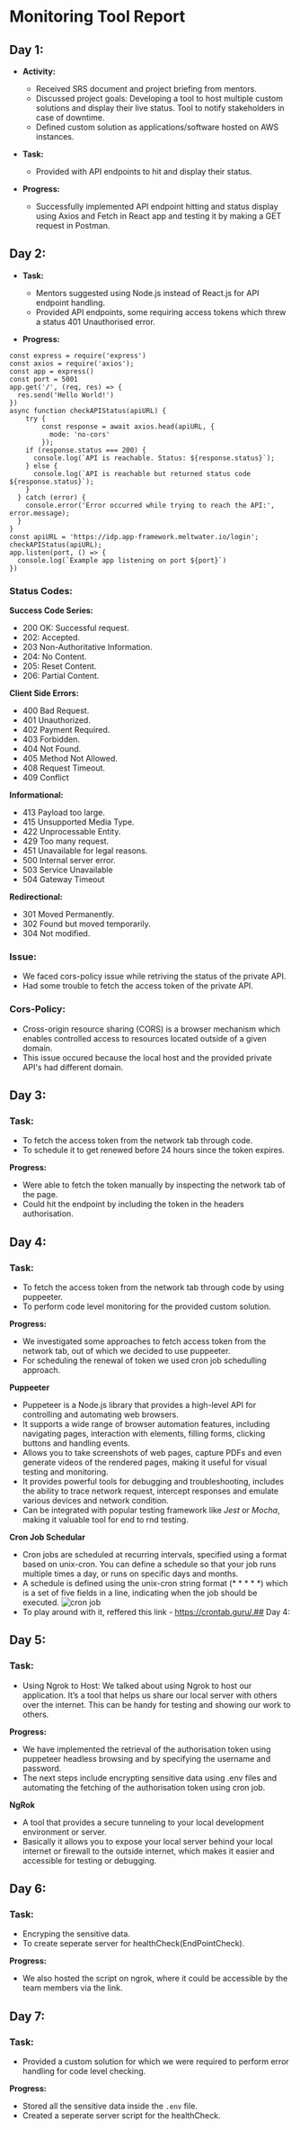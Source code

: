 # Monitoring Tool Report

## Day 1:

- **Activity:** 
  - Received SRS document and project briefing from mentors.
  - Discussed project goals: Developing a tool to host multiple custom solutions and display their live status. Tool to notify stakeholders in case of downtime.
  - Defined custom solution as applications/software hosted on AWS instances.
    
- **Task:**
  - Provided with API endpoints to hit and display their status.
 
- **Progress:**
  - Successfully implemented API endpoint hitting and status display using Axios and Fetch in React app and testing it by making a GET request in Postman.

## Day 2:

- **Task:** 
  - Mentors suggested using Node.js instead of React.js for API endpoint handling.
  - Provided API endpoints, some requiring access tokens which threw a status 401 Unauthorised error.
 
- **Progress:**

```
const express = require('express')
const axios = require('axios');
const app = express()
const port = 5001
app.get('/', (req, res) => {
  res.send('Hello World!')
})
async function checkAPIStatus(apiURL) {
    try {
        const response = await axios.head(apiURL, {
          mode: 'no-cors'
        });
    if (response.status === 200) {
      console.log(`API is reachable. Status: ${response.status}`);
    } else {
      console.log(`API is reachable but returned status code ${response.status}`);
    }
  } catch (error) {
    console.error('Error occurred while trying to reach the API:', error.message);
  }
}
const apiURL = 'https://idp.app-framework.meltwater.io/login';
checkAPIStatus(apiURL);
app.listen(port, () => {
  console.log(`Example app listening on port ${port}`)
})
```
### Status Codes:
**Success Code Series:**
- 200 OK: Successful request.
- 202: Accepted.
- 203 Non-Authoritative Information.
- 204: No Content.
- 205: Reset Content.
- 206: Partial Content.

**Client Side Errors:**
- 400 Bad Request.
- 401 Unauthorized.
- 402 Payment Required.
- 403 Forbidden.
- 404 Not Found.
- 405 Method Not Allowed.
- 408 Request Timeout.
- 409 Conflict

**Informational:**
- 413 Payload too large.
- 415 Unsupported Media Type.
- 422 Unprocessable Entity.
- 429 Too many request.
- 451 Unavailable for legal reasons.
- 500 Internal server error.
- 503 Service Unavailable
- 504 Gateway Timeout

**Redirectional:**
- 301 Moved Permanently.
- 302 Found but moved temporarily.
- 304 Not modified.

### Issue:

- We faced cors-policy issue while retriving the status of the private API.
- Had some trouble to fetch the access token of the private API.

 ### Cors-Policy: 
 - Cross-origin resource sharing (CORS) is a browser mechanism which enables controlled access to resources located outside of a given domain.
 - This issue occured because the local host and the provided private API's had different domain.

## Day 3:

### Task:
- To fetch the access token from the network tab through code.
- To schedule it to get renewed before 24 hours since the token expires.

**Progress:**
- Were able to fetch the token manually by inspecting the network tab of the page.
- Could hit the endpoint by including the token in the headers authorisation.

## Day 4:

### Task:
- To fetch the access token from the network tab through code by using puppeeter.
- To perform code level monitoring for the provided custom solution.

**Progress:**
- We investigated some approaches to fetch access token from the network tab, out of which we decided to use puppeeter. 
- For scheduling the renewal of token we used cron job schedulling approach.

**Puppeeter**
- Puppeteer is a Node.js library that provides a high-level API for controlling and automating web browsers.
- It supports a wide range of browser automation features, including navigating pages, interaction with elements, filling forms, clicking buttons 
  and handling events.
- Allows you to take screenshots of web pages, capture PDFs and even generate videos of the rendered pages, making it useful for visual testing and 
  monitoring.
- It provides powerful tools for debugging and troubleshooting, includes the ability to trace network request, intercept responses and emulate 
  various devices and network condition.
- Can be integrated with popular testing framework like *Jest* or *Mocha*, making it valuable tool for end to rnd testing.

**Cron Job Schedular**
- Cron jobs are scheduled at recurring intervals, specified using a format based on unix-cron. You can define a schedule so that your job runs 
  multiple times a day, or runs on specific days and months.
- A schedule is defined using the unix-cron string format (* * * * *) which is a set of five fields in a line, indicating when the job should be 
  executed.
  ![cron job](https://github.com/karthik30018/MonitoringTool_Report/assets/143400284/d8738751-5a99-415b-9477-e42ffc9137b4)
- To play around with it, reffered this link - https://crontab.guru/.## Day 4:

## Day 5:

### Task:
- Using Ngrok to Host: We talked about using Ngrok to host our application. It’s a tool that helps us share our local server with others over the internet. This can be handy for testing and 
  showing our work to others.

**Progress:**
- We have implemented the retrieval of the authorisation token using puppeteer headless browsing and by specifying the username and password.
- The next steps include encrypting sensitive data using .env files and automating the fetching of the authorisation token using cron job.

**NgRok**

- A tool that provides a secure tunneling to your local development environment or server.
- Basically it allows you to expose your local server behind your local internet or firewall to the outside internet, which makes it easier and accessible for testing or debugging.

## Day 6:

### Task:
- Encryping the sensitive data.
- To create seperate server for healthCheck(EndPointCheck).

**Progress:**
- We also hosted the script on ngrok, where it could be accessible by the team members via the link.

## Day 7:

### Task:
- Provided a custom solution for which we were required to perform error handling for code level checking.

**Progress:**
- Stored all the sensitive data inside the `.env` file.
- Created a seperate server script for the healthCheck.
 
    

